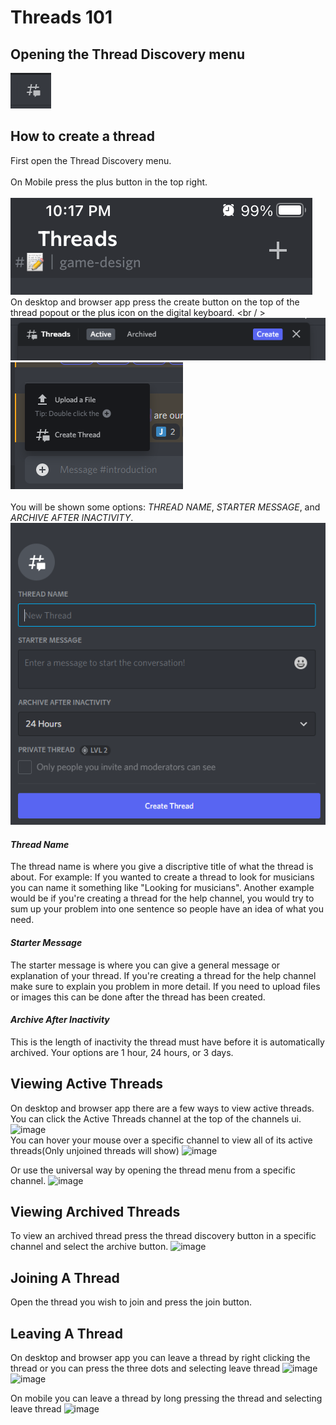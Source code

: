 # Threads 101

## Opening the Thread Discovery menu
![image](/images/threadDiscovery.png)

## How to create a thread

First open the Thread Discovery menu.<br />  
On Mobile press the plus button in the top right. <br /> <br />
![image](/images/createThreadMobile.png) <br />
On desktop and browser app press the create button on the top of the thread popout or the plus icon on the digital keyboard. <br / >
![image](/images/desktopCreateThread1.png) <br />
![image](/images/desktopCreateThread2.png) <br /> <br />
You will be shown some options: *THREAD NAME*, *STARTER MESSAGE*, and *ARCHIVE AFTER INACTIVITY*. <br />
![image](/images/threadOptions.png)

#### *Thread Name*

The thread name is where you give a discriptive title of what the thread is about. 
For example: If you wanted to create a thread to look for musicians you can name it something like "Looking for musicians". 
Another example would be if you're creating a thread for the help channel, you would try to sum up your problem into one sentence so people have an idea of what you need.

#### *Starter Message*

The starter message is where you can give a general message or explanation of your thread. 
If you're creating a thread for the help channel make sure to explain you problem in more detail. 
If you need to upload files or images this can be done after the thread has been created.

#### *Archive After Inactivity*

This is the length of inactivity the thread must have before it is automatically archived. Your options are 1 hour, 24 hours, or 3 days. 

## Viewing Active Threads

On desktop and browser app there are a few ways to view active threads. 
You can click the Active Threads channel at the top of the channels ui. <br />
![image](/images/viewThreads2.png) <br />
You can hover your mouse over a specific channel to view all of its active threads(Only unjoined threads will show)
![image](/images/viewThread1.png)

Or use the universal way by opening the thread menu from a specific channel.
![image]()

## Viewing Archived Threads

To view an archived thread press the thread discovery button in a specific channel and select the archive button.
![image]()

## Joining A Thread

Open the thread you wish to join and press the join button.

## Leaving A Thread

On desktop and browser app you can leave a thread by right clicking the thread or you can press the three dots and selecting leave thread
![image]()
![image]()

On mobile you can leave a thread by long pressing the thread and selecting leave thread
![image]()
